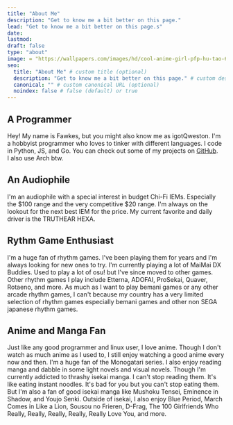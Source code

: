 ```yaml
---
title: "About Me"
description: "Get to know me a bit better on this page."
lead: "Get to know me a bit better on this page.s"
date: 
lastmod: 
draft: false
type: "about"
image: = "https://wallpapers.com/images/hd/cool-anime-girl-pfp-hu-tao-6cjtrrhyvr2g24ik.jpg"
seo:
  title: "About Me" # custom title (optional)
  description: "Get to know me a bit better on this page." # custom description (recommended)
  canonical: "" # custom canonical URL (optional)
  noindex: false # false (default) or true
---
```


## A Programmer

Hey! My name is Fawkes, but you might also know me as igotQweston. I'm a hobbyist programmer who loves to tinker with different languages. I code in Python, JS, and Go. You can check out some of my projects on [GitHub](https://github.com/igotQweston).\
I also use Arch btw.

## An Audiophile

I'm an audiophile with a special interest in budget Chi-Fi IEMs. Especially the $100 range and the very competitive $20 range. I'm always on the lookout for the next best IEM for the price. My current favorite and daily driver is the TRUTHEAR HEXA.

## Rythm Game Enthusiast

I'm a huge fan of rhythm games. I've been playing them for years and I'm always looking for new ones to try. I'm currently playing a lot of MaiMai DX Buddies. Used to play a lot of osu! but I've since moved to other games. Other rhythm games I play include Etterna, ADOFAI, ProSekai, Quaver, Rotaeno, and more. As much as I want to play bemani games or any other arcade rhythm games, I can't because my country has a very limited selection of rhythm games especially bemani games and other non SEGA japanese rhythm games.

## Anime and Manga Fan

Just like any good programmer and linux user, I love anime. Though I don't watch as much anime as I used to, I still enjoy watching a good anime every now and then. I'm a huge fan of the Monogatari series. I also enjoy reading manga and dabble in some light novels and visual novels. Though I'm currently addicted to thrashy isekai manga. I can't stop reading them. It's like eating instant noodles. It's bad for you but you can't stop eating them. But I'm also a fan of good isekai manga like Mushoku Tensei, Eminence in Shadow, and Youjo Senki. Outside of isekai, I also enjoy Blue Period, March Comes in Like a Lion, Sousou no Frieren, D-Frag, The 100 Girlfriends Who Really, Really, Really, Really, Really Love You, and more.